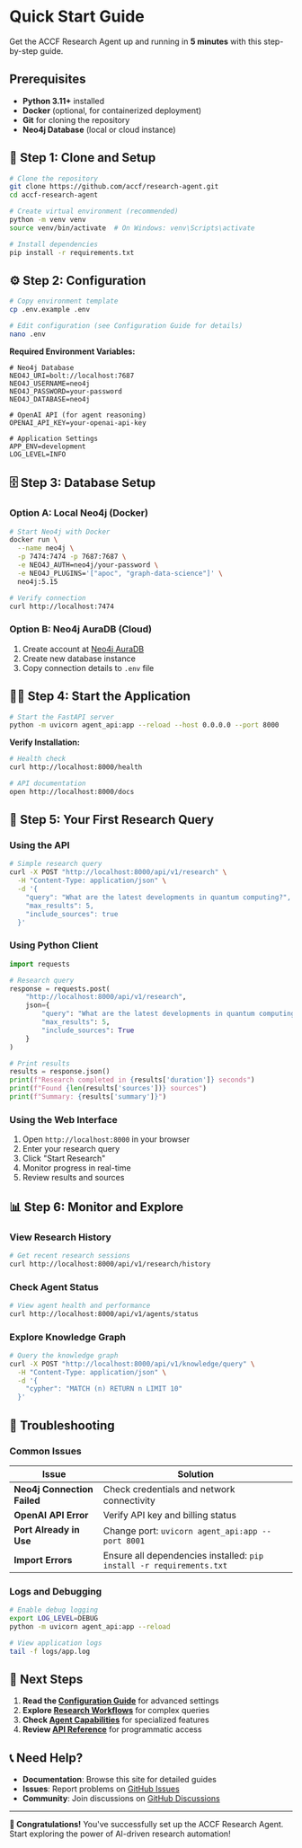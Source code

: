 <!-- FILE_MAP_BEGIN 
<!--
{"file_metadata":{"title":"Quick Start Guide","description":"Step-by-step instructions to set up and start using the ACCF Research Agent, including prerequisites, installation, configuration, usage, troubleshooting, and next steps.","last_updated":"2025-07-31","type":"documentation"},"ai_instructions":"Analyze the document to identify major thematic sections for efficient navigation, focusing on installation, configuration, usage, troubleshooting, and support. Capture key code blocks, tables, and important instructions as navigation points. Ensure line numbers are precise and sections do not overlap. Group related subsections under broader headings to maintain clarity and usability.","sections":[{"name":"Introduction and Prerequisites","description":"Overview of the guide and the required software and tools needed before setup.","line_start":7,"line_end":17},{"name":"Step 1: Clone and Setup","description":"Instructions to clone the repository, create a virtual environment, and install dependencies.","line_start":18,"line_end":32},{"name":"Step 2: Configuration","description":"Guidance on copying the environment template and editing configuration files with required environment variables.","line_start":33,"line_end":45},{"name":"Step 3: Database Setup","description":"Options for setting up the Neo4j database locally using Docker or via Neo4j AuraDB cloud service.","line_start":46,"line_end":82},{"name":"Step 4: Start the Application","description":"Instructions to start the FastAPI server and verify the installation with health checks and API documentation access.","line_start":83,"line_end":99},{"name":"Step 5: Your First Research Query","description":"Examples of performing a research query using the API, Python client, and web interface.","line_start":100,"line_end":144},{"name":"Step 6: Monitor and Explore","description":"Commands to view research history, check agent status, and query the knowledge graph for monitoring and exploration.","line_start":145,"line_end":171},{"name":"Troubleshooting","description":"Common issues, solutions, and instructions for enabling debug logging and viewing application logs.","line_start":172,"line_end":193},{"name":"Next Steps and Support","description":"Links to further documentation, workflows, API references, and community support channels.","line_start":194,"line_end":210},{"name":"Conclusion","description":"Final congratulatory message encouraging users to start exploring the ACCF Research Agent.","line_start":211,"line_end":213}],"key_elements":[{"name":"Prerequisites List","description":"List of required software including Python 3.11+, Docker, Git, and Neo4j database.","line":12},{"name":"Clone and Setup Bash Commands","description":"Shell commands to clone the repository, create a virtual environment, and install dependencies.","line":19},{"name":"Configuration Bash Commands","description":"Commands to copy environment template and edit the .env file.","line":34},{"name":"Required Environment Variables","description":"Environment variables needed for Neo4j, OpenAI API, and application settings.","line":39},{"name":"Local Neo4j Docker Setup Commands","description":"Docker command to start Neo4j with required plugins and verify connection.","line":63},{"name":"Neo4j AuraDB Setup Instructions","description":"Steps to create a cloud database instance and configure connection details.","line":74},{"name":"Start FastAPI Server Command","description":"Command to launch the FastAPI server for the application.","line":87},{"name":"Health Check and API Documentation Commands","description":"Commands to verify server health and access API docs.","line":91},{"name":"Research Query via API Curl Command","description":"Curl command example to perform a research query using the API.","line":106},{"name":"Research Query Using Python Client","description":"Python code snippet demonstrating how to send a research query and print results.","line":116},{"name":"Web Interface Research Query Instructions","description":"Steps to perform a research query using the web interface.","line":132},{"name":"Research History Curl Command","description":"Curl command to retrieve recent research sessions.","line":151},{"name":"Agent Status Curl Command","description":"Curl command to check agent health and performance.","line":155},{"name":"Knowledge Graph Query Curl Command","description":"Curl command to query the knowledge graph using Cypher.","line":165},{"name":"Troubleshooting Table","description":"Table listing common issues and their solutions related to Neo4j, OpenAI API, ports, and imports.","line":175},{"name":"Debug Logging and Logs Viewing Commands","description":"Commands to enable debug logging and view application logs.","line":187},{"name":"Next Steps Documentation Links","description":"Links to configuration guide, research workflows, agent capabilities, and API reference documents.","line":195},{"name":"Support and Community Links","description":"Links to documentation site, GitHub issues, and GitHub discussions for help and community engagement.","line":202}]}
-->
<!-- FILE_MAP_END -->

# Quick Start Guide

Get the ACCF Research Agent up and running in **5 minutes** with this step-by-step guide.

## Prerequisites

- **Python 3.11+** installed
- **Docker** (optional, for containerized deployment)
- **Git** for cloning the repository
- **Neo4j Database** (local or cloud instance)

## 🚀 Step 1: Clone and Setup

```bash
# Clone the repository
git clone https://github.com/accf/research-agent.git
cd accf-research-agent

# Create virtual environment (recommended)
python -m venv venv
source venv/bin/activate  # On Windows: venv\Scripts\activate

# Install dependencies
pip install -r requirements.txt
```

## ⚙️ Step 2: Configuration

```bash
# Copy environment template
cp .env.example .env

# Edit configuration (see Configuration Guide for details)
nano .env
```

**Required Environment Variables:**

```env
# Neo4j Database
NEO4J_URI=bolt://localhost:7687
NEO4J_USERNAME=neo4j
NEO4J_PASSWORD=your-password
NEO4J_DATABASE=neo4j

# OpenAI API (for agent reasoning)
OPENAI_API_KEY=your-openai-api-key

# Application Settings
APP_ENV=development
LOG_LEVEL=INFO
```

## 🗄️ Step 3: Database Setup

### Option A: Local Neo4j (Docker)

```bash
# Start Neo4j with Docker
docker run \
  --name neo4j \
  -p 7474:7474 -p 7687:7687 \
  -e NEO4J_AUTH=neo4j/your-password \
  -e NEO4J_PLUGINS='["apoc", "graph-data-science"]' \
  neo4j:5.15

# Verify connection
curl http://localhost:7474
```

### Option B: Neo4j AuraDB (Cloud)

1. Create account at [Neo4j AuraDB](https://neo4j.com/cloud/platform/aura-graph-database/)
2. Create new database instance
3. Copy connection details to `.env` file

## 🏃‍♂️ Step 4: Start the Application

```bash
# Start the FastAPI server
python -m uvicorn agent_api:app --reload --host 0.0.0.0 --port 8000
```

**Verify Installation:**

```bash
# Health check
curl http://localhost:8000/health

# API documentation
open http://localhost:8000/docs
```

## 🧪 Step 5: Your First Research Query

### Using the API

```bash
# Simple research query
curl -X POST "http://localhost:8000/api/v1/research" \
  -H "Content-Type: application/json" \
  -d '{
    "query": "What are the latest developments in quantum computing?",
    "max_results": 5,
    "include_sources": true
  }'
```

### Using Python Client

```python
import requests

# Research query
response = requests.post(
    "http://localhost:8000/api/v1/research",
    json={
        "query": "What are the latest developments in quantum computing?",
        "max_results": 5,
        "include_sources": True
    }
)

# Print results
results = response.json()
print(f"Research completed in {results['duration']} seconds")
print(f"Found {len(results['sources'])} sources")
print(f"Summary: {results['summary']}")
```

### Using the Web Interface

1. Open `http://localhost:8000` in your browser
2. Enter your research query
3. Click "Start Research"
4. Monitor progress in real-time
5. Review results and sources

## 📊 Step 6: Monitor and Explore

### View Research History

```bash
# Get recent research sessions
curl http://localhost:8000/api/v1/research/history
```

### Check Agent Status

```bash
# View agent health and performance
curl http://localhost:8000/api/v1/agents/status
```

### Explore Knowledge Graph

```bash
# Query the knowledge graph
curl -X POST "http://localhost:8000/api/v1/knowledge/query" \
  -H "Content-Type: application/json" \
  -d '{
    "cypher": "MATCH (n) RETURN n LIMIT 10"
  }'
```

## 🔧 Troubleshooting

### Common Issues

| Issue                       | Solution                                                             |
| --------------------------- | -------------------------------------------------------------------- |
| **Neo4j Connection Failed** | Check credentials and network connectivity                           |
| **OpenAI API Error**        | Verify API key and billing status                                    |
| **Port Already in Use**     | Change port: `uvicorn agent_api:app --port 8001`                     |
| **Import Errors**           | Ensure all dependencies installed: `pip install -r requirements.txt` |

### Logs and Debugging

```bash
# Enable debug logging
export LOG_LEVEL=DEBUG
python -m uvicorn agent_api:app --reload

# View application logs
tail -f logs/app.log
```

## 🎯 Next Steps

1. **Read the [Configuration Guide](configuration.md)** for advanced settings
2. **Explore [Research Workflows](research-workflows.md)** for complex queries
3. **Check [Agent Capabilities](agent-capabilities.md)** for specialized features
4. **Review [API Reference](api-reference.md)** for programmatic access

## 📞 Need Help?

- **Documentation**: Browse this site for detailed guides
- **Issues**: Report problems on [GitHub Issues](https://github.com/accf/research-agent/issues)
- **Community**: Join discussions on [GitHub Discussions](https://github.com/accf/research-agent/discussions)

---

**🎉 Congratulations!** You've successfully set up the ACCF Research Agent. Start exploring the power of AI-driven research automation!